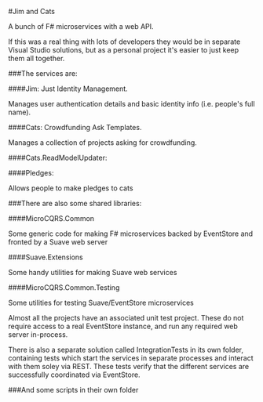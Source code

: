 #Jim and Cats

A bunch of F# microservices with a web API.

If this was a real thing with lots of developers they would be in separate Visual Studio solutions, but as a personal project it's easier to just keep them all together.

###The services are:

####Jim: Just Identity Management.

Manages user authentication details and basic identity info (i.e. people's full name).

####Cats: Crowdfunding Ask Templates.

Manages a collection of projects asking for crowdfunding.

####Cats.ReadModelUpdater:

####Pledges:

Allows people to make pledges to cats

###There are also some shared libraries:

####MicroCQRS.Common

Some generic code for making F# microservices backed by EventStore and fronted by a Suave web server

####Suave.Extensions

Some handy utilities for making Suave web services

####MicroCQRS.Common.Testing

Some utilities for testing Suave/EventStore microservices

Almost all the projects have an associated unit test project. These do not require access to a real EventStore instance, and run any required web server in-process.

There is also a separate solution called IntegrationTests in its own folder, containing tests which start the services in separate processes and interact with them soley via REST. These tests verify that the different services are successfully coordinated via EventStore.

###And some scripts in their own folder